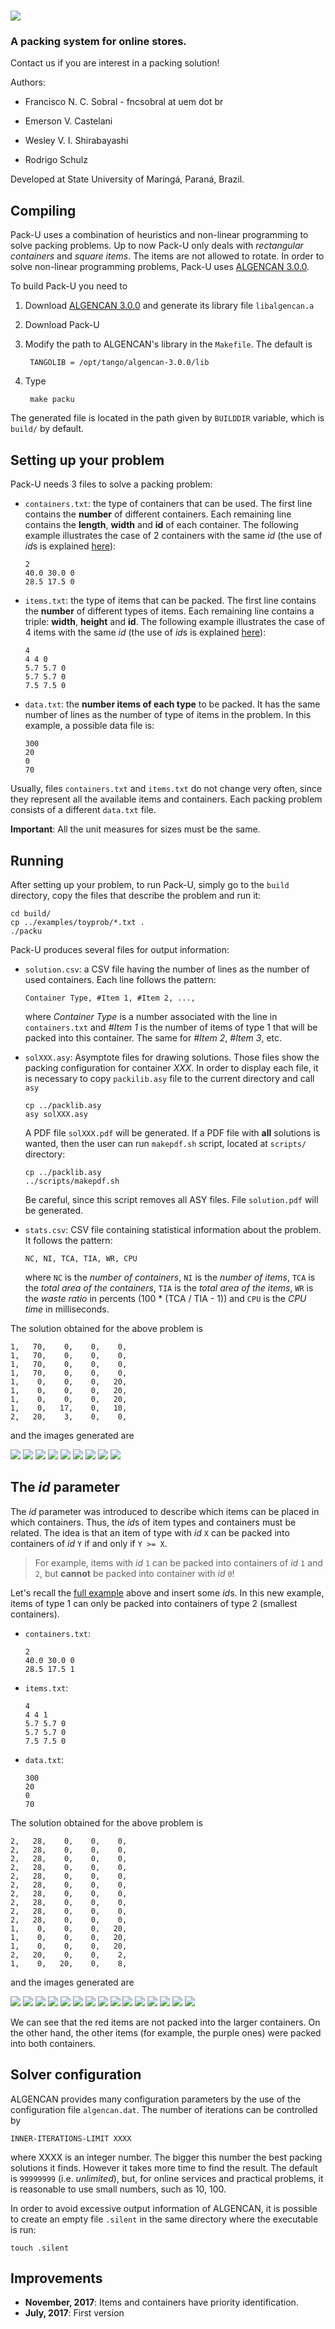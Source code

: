 # ![][logo]

### A packing system for online stores.


Contact us if you are interest in a packing solution!

Authors:

  - Francisco N. C. Sobral - fncsobral at uem dot br

  - Emerson V. Castelani
  
  - Wesley V. I. Shirabayashi
  
  - Rodrigo Schulz 

Developed at State University of Maringá, Paraná, Brazil.

## Compiling

Pack-U uses a combination of heuristics and non-linear programming to
solve packing problems. Up to now Pack-U only deals with *rectangular
containers* and *square items*. The items are not allowed to
rotate. In order to solve non-linear programming problems, Pack-U uses
[ALGENCAN 3.0.0][algencan].

To build Pack-U you need to

  1. Download [ALGENCAN 3.0.0][algencan] and generate its library file
  `libalgencan.a`

  1. Download Pack-U

  1. Modify the path to ALGENCAN's library in the `Makefile`. The
  default is

          TANGOLIB = /opt/tango/algencan-3.0.0/lib

  1. Type
  
          make packu

The generated file is located in the path given by `BUILDDIR`
variable, which is `build/` by default.

## Setting up your problem <A ID="setting"></A>

Pack-U needs 3 files to solve a packing problem:

  - `containers.txt`: the type of containers that can be used. The
    first line contains the **number** of different containers. Each
    remaining line contains the **length**, **width** and **id** of
    each container. The following example illustrates the case of 2
    containers with the same *id* (the use of *id*s is explained
    [here](#ID)):

		2
		40.0 30.0 0
		28.5 17.5 0

  - `items.txt`: the type of items that can be packed. The first line
    contains the **number** of different types of items. Each
    remaining line contains a triple: **width**, **height** and
    **id**. The following example illustrates the case of 4 items with
    the same *id* (the use of *id*s is explained [here](#ID)):

        4
        4 4 0
        5.7 5.7 0
        5.7 5.7 0
        7.5 7.5 0

  - `data.txt`: the **number items of each type** to be packed. It has
    the same number of lines as the number of type of items in the
    problem. In this example, a possible data file is:

        300
        20
        0
        70

Usually, files `containers.txt` and `items.txt` do not change very
often, since they represent all the available items and
containers. Each packing problem consists of a different `data.txt`
file.

**Important**: All the unit measures for sizes must be the same.

## Running

After setting up your problem, to run Pack-U, simply go to the `build`
directory, copy the files that describe the problem and run it:

    cd build/
    cp ../examples/toyprob/*.txt .
    ./packu

Pack-U produces several files for output information:

  - `solution.csv`: a CSV file having the number of lines as the
    number of used containers. Each line follows the pattern:

        Container Type, #Item 1, #Item 2, ...,
	
    where *Container Type* is a number associated with the line in
    `containers.txt` and *#Item 1* is the number of items of type 1
    that will be packed into this container. The same for *#Item 2*,
    *#Item 3*, etc.

  - `solXXX.asy`: Asymptote files for drawing solutions. Those files
    show the packing configuration for container *XXX*. In order to
    display each file, it is necessary to copy `packilib.asy` file to
    the current directory and call `asy`

        cp ../packlib.asy
        asy solXXX.asy

    A PDF file `solXXX.pdf` will be generated. If a PDF file with
    **all** solutions is wanted, then the user can run
    `makepdf.sh` script, located at `scripts/` directory:

        cp ../packlib.asy
        ../scripts/makepdf.sh

    Be careful, since this script removes all ASY files. File
    `solution.pdf` will be generated.

  - `stats.csv`: CSV file containing statistical information about the
    problem. It follows the pattern:

        NC, NI, TCA, TIA, WR, CPU

    where `NC` is the *number of containers*, `NI` is the *number of
    items*, `TCA` is the *total area of the containers*, `TIA` is the
    *total area of the items*, `WR` is the *waste ratio* in percents
    (100 * (TCA / TIA - 1)) and `CPU` is the *CPU time* in
    milliseconds.

The solution obtained for the above problem is

    1,   70,    0,    0,    0,
    1,   70,    0,    0,    0,
    1,   70,    0,    0,    0,
    1,   70,    0,    0,    0,
    1,    0,    0,    0,   20,
    1,    0,    0,    0,   20,
    1,    0,    0,    0,   20,
    1,    0,   17,    0,   10,
    2,   20,    3,    0,    0,

and the images generated are

![][sol0] ![][sol1] ![][sol2]
![][sol3] ![][sol4] ![][sol5]
![][sol6] ![][sol7] ![][sol8]

## The *id* parameter <A ID="ID"></A>

The *id* parameter was introduced to describe which items can be
placed in which containers. Thus, the *id*s of item types and
containers must be related. The idea is that an item of type with *id*
`X` can be packed into containers of *id* `Y` if and only if `Y >= X`.

> For example, items with *id* `1` can be packed into containers of
> *id* `1` and `2`, but **cannot** be packed into container with *id*
> `0`!

Let's recall the [full example](#setting) above and insert some
*id*s. In this new example, items of type 1 can only be packed into
containers of type 2 (smallest containers).

  - `containers.txt`:

        2
       	40.0 30.0 0
        28.5 17.5 1

  - `items.txt`:

        4
        4 4 1
        5.7 5.7 0
        5.7 5.7 0
        7.5 7.5 0

  - `data.txt`:

        300
        20
        0
        70

The solution obtained for the above problem is

    2,   28,    0,    0,    0,
    2,   28,    0,    0,    0,
    2,   28,    0,    0,    0,
    2,   28,    0,    0,    0,
    2,   28,    0,    0,    0,
    2,   28,    0,    0,    0,
    2,   28,    0,    0,    0,
    2,   28,    0,    0,    0,
    2,   28,    0,    0,    0,
    2,   28,    0,    0,    0,
    1,    0,    0,    0,   20,
    1,    0,    0,    0,   20,
    1,    0,    0,    0,   20,
    2,   20,    0,    0,    2,
    1,    0,   20,    0,    8,

and the images generated are

![][id_sol01] ![][id_sol02] ![][id_sol03]
![][id_sol04] ![][id_sol05] ![][id_sol06]
![][id_sol07] ![][id_sol08] ![][id_sol09]
![][id_sol10] ![][id_sol11] ![][id_sol12]
![][id_sol13] ![][id_sol14] ![][id_sol15]

We can see that the red items are not packed into the larger
containers. On the other hand, the other items (for example, the
purple ones) were packed into both containers.

## Solver configuration

ALGENCAN provides many configuration parameters by the use of the
configuration file `algencan.dat`. The number of iterations can be
controlled by

    INNER-ITERATIONS-LIMIT XXXX

where XXXX is an integer number. The bigger this number the best
packing solutions it finds. However it takes more time to find the
result. The default is `99999999` (i.e. *unlimited*), but, for online
services and practical problems, it is reasonable to use small
numbers, such as 10, 100.

In order to avoid excessive output information of ALGENCAN, it is possible to
create an empty file `.silent` in the same directory where the
executable is run:

    touch .silent

## Improvements

  - **November, 2017**: Items and containers have priority
      identification.
  - **July, 2017**: First version

[logo]: docs/images/packu-logo.png

[sol0]: docs/images/sol0.png
[sol1]: docs/images/sol1.png
[sol2]: docs/images/sol2.png
[sol3]: docs/images/sol3.png
[sol4]: docs/images/sol4.png
[sol5]: docs/images/sol5.png
[sol6]: docs/images/sol6.png
[sol7]: docs/images/sol7.png
[sol8]: docs/images/sol8.png

[id_sol01]: docs/images/id_sol001.png
[id_sol02]: docs/images/id_sol002.png
[id_sol03]: docs/images/id_sol003.png
[id_sol04]: docs/images/id_sol004.png
[id_sol05]: docs/images/id_sol005.png
[id_sol06]: docs/images/id_sol006.png
[id_sol07]: docs/images/id_sol007.png
[id_sol08]: docs/images/id_sol008.png
[id_sol09]: docs/images/id_sol009.png
[id_sol10]: docs/images/id_sol010.png
[id_sol11]: docs/images/id_sol011.png
[id_sol12]: docs/images/id_sol012.png
[id_sol13]: docs/images/id_sol013.png
[id_sol14]: docs/images/id_sol014.png
[id_sol15]: docs/images/id_sol015.png

[algencan]: http://www.ime.usp.br/~egbirgin/tango
